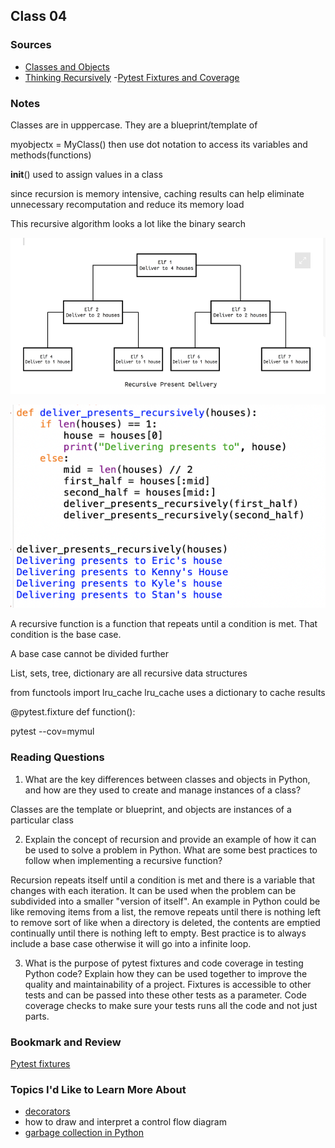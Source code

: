 ## Class 04

### Sources
- [Classes and Objects](https://www.learnpython.org/en/Classes_and_Objects)
- [Thinking Recursively](https://realpython.com/python-thinking-recursively/)
-[Pytest Fixtures and Coverage](https://www.linuxjournal.com/content/python-testing-pytest-fixtures-and-coverage)

### Notes
Classes are in upppercase. They are a blueprint/template of 

myobjectx = MyClass() then use dot notation to access its variables and methods(functions)

__init__() used to assign values in a class

since recursion is memory intensive, caching results can help eliminate unnecessary recomputation and reduce its memory load

This recursive algorithm looks a lot like the binary search

![Alt text](image-6.png)

![Alt text](image-7.png)

A recursive function is a function that repeats until a condition is met. That condition is the base case. 

A base case cannot be divided further

List, sets, tree, dictionary are all recursive data structures

from functools import lru_cache 
lru_cache uses a dictionary to cache results

@pytest.fixture
def function():

pytest --cov=mymul

### Reading Questions
1. What are the key differences between classes and objects in Python, and how are they used to create and manage instances of a class? 

Classes are the template or blueprint, and objects are instances of a particular class

2. Explain the concept of recursion and provide an example of how it can be used to solve a problem in Python. What are some best practices to follow when implementing a recursive function?

Recursion repeats itself until a condition is met and there is a variable that changes with each iteration. It can be used when the problem can be subdivided into a smaller "version of itself". An example in Python could be like removing items from a list, the remove repeats until there is nothing left to remove sort of like when a directory is deleted, the contents are emptied continually until there is nothing left to empty. Best practice is to always include a base case otherwise it will go into a infinite loop. 

3. What is the purpose of pytest fixtures and code coverage in testing Python code? Explain how they can be used together to improve the quality and maintainability of a project. Fixtures is accessible to other tests and can be passed into these other tests as a parameter. Code coverage checks to make sure your tests runs all the code and not just parts.  

### Bookmark and Review
[Pytest fixtures](https://docs.pytest.org/en/latest/explanation/fixtures.html)

### Topics I'd Like to Learn More About
- [decorators](https://realpython.com/primer-on-python-decorators/)
- how to draw and interpret a control flow diagram
- [garbage collection in Python](https://www.geeksforgeeks.org/garbage-collection-python/)


